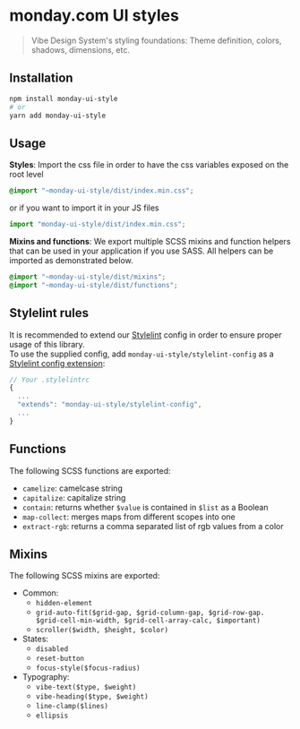 # monday.com UI styles

> Vibe Design System's styling foundations: Theme definition, colors, shadows, dimensions, etc.

## Installation

```bash
npm install monday-ui-style
# or
yarn add monday-ui-style
```

## Usage

**Styles**: Import the css file in order to have the css variables exposed on the root level

```scss
@import "~monday-ui-style/dist/index.min.css";
```

or if you want to import it in your JS files

```javascript
import "monday-ui-style/dist/index.min.css";
```

**Mixins and functions**: We export multiple SCSS mixins and function helpers that can be used in your application if you use SASS. All helpers can be imported as demonstrated below.

```scss
@import "~monday-ui-style/dist/mixins";
@import "~monday-ui-style/dist/functions";
```

## Stylelint rules

It is recommended to extend our [Stylelint](https://stylelint.io/) config in order to ensure proper usage of this library.  
To use the supplied config, add `monday-ui-style/stylelint-config` as a [Stylelint config extension](https://stylelint.io/user-guide/configure/#extends):

```js
// Your .stylelintrc
{
  ...
  "extends": "monday-ui-style/stylelint-config",
  ...
}
```

## Functions

The following SCSS functions are exported:

- `camelize`: camelcase string
- `capitalize`: capitalize string
- `contain`: returns whether `$value` is contained in `$list` as a Boolean
- `map-collect`: merges maps from different scopes into one
- `extract-rgb`: returns a comma separated list of rgb values from a color

## Mixins

The following SCSS mixins are exported:

- Common:
  - `hidden-element`
  - `grid-auto-fit($grid-gap, $grid-column-gap, $grid-row-gap. $grid-cell-min-width, $grid-cell-array-calc, $important)`
  - `scroller($width, $height, $color)`
- States:
  - `disabled`
  - `reset-button`
  - `focus-style($focus-radius)`
- Typography:
  - `vibe-text($type, $weight)`
  - `vibe-heading($type, $weight)`
  - `line-clamp($lines)`
  - `ellipsis`
